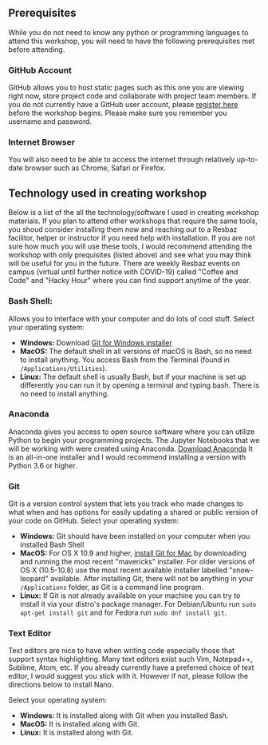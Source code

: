 ## Prerequisites
While you do not need to know any python or programming languages to attend this workshop, you will need to have the following prerequisites met before attending.

### GitHub Account
GitHub allows you to host static pages such as this one you are viewing right now, store project code and collaborate with project team members. If you do not currently have a GitHub user account, please [register here](https://github.com/) before the workshop begins. Please make sure you remember you username and password.

### Internet Browser
You will also need to be able to access the internet through relatively up-to-date browser such as Chrome, Safari or Firefox.

## Technology used in creating workshop
Below is a list of the all the technology/software I used in creating workshop materials. If you plan to attend other workshops that require the same tools, you shoud consider installing them now and reaching out to a Resbaz facilitor, helper or instructor if you need help with installation. If you are not sure how much you will use these tools, I would recommend attending the workshop with only prequisites (listed above) and see what you may think will be useful for you in the future. There are weekly Resbaz events on campus (virtual until further notice with COVID-19) called "Coffee and Code" and "Hacky Hour" where you can find support anytime of the year.

### Bash Shell: 
Allows you to interface with your computer and do lots of cool stuff. 
Select your operating system:
- **Windows:** Download [Git for Windows installer](https://gitforwindows.org/)
- **MacOS:** The default shell in all versions of macOS is Bash, so no need to install anything. You access Bash from the Terminal (found in `/Applications/Utilities`). 
- **Linux:** The default shell is usually Bash, but if your machine is set up differently you can run it by opening a terminal and typing bash. There is no need to install anything.

### Anaconda
Anaconda gives you access to open source software where you can utilize Python to begin your programming projects. The Jupyter Notebooks that we will be working with were created using Anaconda. [Download Anaconda](https://www.anaconda.com/products/individual) It is an all-in-one installer and I would recommend installing a version with Python 3.6 or higher.

### Git
Git is a version control system that lets you track who made changes to what when and has options for easily updating a shared or public version of your code on GitHub. 
Select your operating system:
- **Windows:** Git should have been installed on your computer when you installed Bash Shell
- **MacOS:** For OS X 10.9 and higher, [install Git for Mac](https://sourceforge.net/projects/git-osx-installer/files/) by downloading and running the most recent "mavericks" installer. For older versions of OS X (10.5-10.8) use the most recent available installer labelled "snow-leopard" available. After installing Git, there will not be anything in your `/Applications` folder, as Git is a command line program. 
- **Linux:** If Git is not already available on your machine you can try to install it via your distro's package manager. For Debian/Ubuntu run `sudo apt-get install git` and for Fedora run `sudo dnf install git`.

### Text Editor
Text editors are nice to have when writing code especially those that support syntax highlighting. Many text editors exist such Vim, Notepad++, Sublime, Atom, etc. If you already currently have a preferred choice of text editor, I would suggest you stick with it. However if not, please follow the directions below to install Nano.

Select your operating system:
- **Windows:** It is installed along with Git when you installed Bash.
- **MacOS:** It is installed along with Git.
- **Linux:** It is installed along with Git.
